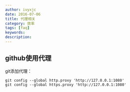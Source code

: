 ```yaml
---
author: ivyxjc
date: 2016-07-06
title: 代理相关
category: 效率
tags: [faq]
keywords:
description:
---
```


## github使用代理

git添加代理：

```git
git config --global http.proxy 'http://127.0.0.1:1080'
git config --global https.proxy 'http://127.0.0.1:1080'
```

